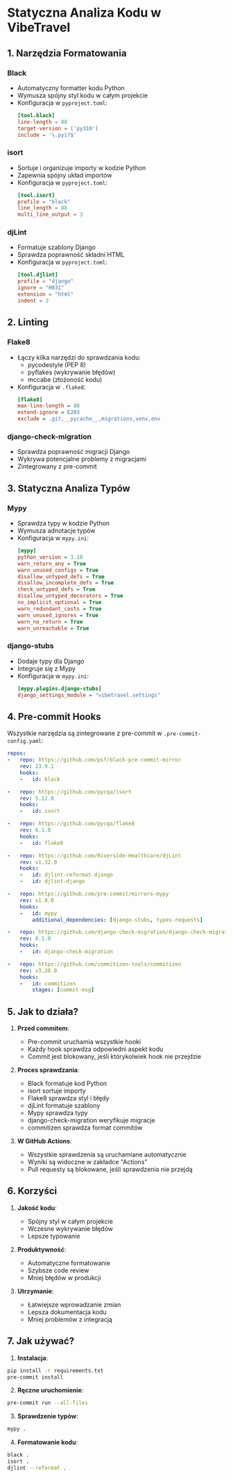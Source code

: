 # Statyczna Analiza Kodu w VibeTravel

## 1. Narzędzia Formatowania

### Black
- Automatyczny formatter kodu Python
- Wymusza spójny styl kodu w całym projekcie
- Konfiguracja w `pyproject.toml`:
  ```toml
  [tool.black]
  line-length = 88
  target-version = ['py310']
  include = '\.pyi?$'
  ```

### isort
- Sortuje i organizuje importy w kodzie Python
- Zapewnia spójny układ importów
- Konfiguracja w `pyproject.toml`:
  ```toml
  [tool.isort]
  profile = "black"
  line_length = 88
  multi_line_output = 3
  ```

### djLint
- Formatuje szablony Django
- Sprawdza poprawność składni HTML
- Konfiguracja w `pyproject.toml`:
  ```toml
  [tool.djlint]
  profile = "django"
  ignore = "H031"
  extension = "html"
  indent = 2
  ```

## 2. Linting

### Flake8
- Łączy kilka narzędzi do sprawdzania kodu:
  - pycodestyle (PEP 8)
  - pyflakes (wykrywanie błędów)
  - mccabe (złożoność kodu)
- Konfiguracja w `.flake8`:
  ```ini
  [flake8]
  max-line-length = 88
  extend-ignore = E203
  exclude = .git,__pycache__,migrations,venv,env
  ```

### django-check-migration
- Sprawdza poprawność migracji Django
- Wykrywa potencjalne problemy z migracjami
- Zintegrowany z pre-commit

## 3. Statyczna Analiza Typów

### Mypy
- Sprawdza typy w kodzie Python
- Wymusza adnotacje typów
- Konfiguracja w `mypy.ini`:
  ```ini
  [mypy]
  python_version = 3.10
  warn_return_any = True
  warn_unused_configs = True
  disallow_untyped_defs = True
  disallow_incomplete_defs = True
  check_untyped_defs = True
  disallow_untyped_decorators = True
  no_implicit_optional = True
  warn_redundant_casts = True
  warn_unused_ignores = True
  warn_no_return = True
  warn_unreachable = True
  ```

### django-stubs
- Dodaje typy dla Django
- Integruje się z Mypy
- Konfiguracja w `mypy.ini`:
  ```ini
  [mypy.plugins.django-stubs]
  django_settings_module = "vibetravel.settings"
  ```

## 4. Pre-commit Hooks

Wszystkie narzędzia są zintegrowane z pre-commit w `.pre-commit-config.yaml`:
```yaml
repos:
-   repo: https://github.com/psf/black-pre-commit-mirror
    rev: 23.9.1
    hooks:
    -   id: black

-   repo: https://github.com/pycqa/isort
    rev: 5.12.0
    hooks:
    -   id: isort

-   repo: https://github.com/pycqa/flake8
    rev: 6.1.0
    hooks:
    -   id: flake8

-   repo: https://github.com/Riverside-Healthcare/djLint
    rev: v1.32.0
    hooks:
    -   id: djlint-reformat-django
    -   id: djlint-django

-   repo: https://github.com/pre-commit/mirrors-mypy
    rev: v1.8.0
    hooks:
    -   id: mypy
        additional_dependencies: [django-stubs, types-requests]

-   repo: https://github.com/django-check-migration/django-check-migration
    rev: 0.1.0
    hooks:
    -   id: django-check-migration

-   repo: https://github.com/commitizen-tools/commitizen
    rev: v3.20.0
    hooks:
    -   id: commitizen
        stages: [commit-msg]
```

## 5. Jak to działa?

1. **Przed commitem**:
   - Pre-commit uruchamia wszystkie hooki
   - Każdy hook sprawdza odpowiedni aspekt kodu
   - Commit jest blokowany, jeśli którykolwiek hook nie przejdzie

2. **Proces sprawdzania**:
   - Black formatuje kod Python
   - isort sortuje importy
   - Flake8 sprawdza styl i błędy
   - djLint formatuje szablony
   - Mypy sprawdza typy
   - django-check-migration weryfikuje migracje
   - commitizen sprawdza format commitów

3. **W GitHub Actions**:
   - Wszystkie sprawdzenia są uruchamiane automatycznie
   - Wyniki są widoczne w zakładce "Actions"
   - Pull requesty są blokowane, jeśli sprawdzenia nie przejdą

## 6. Korzyści

1. **Jakość kodu**:
   - Spójny styl w całym projekcie
   - Wczesne wykrywanie błędów
   - Lepsze typowanie

2. **Produktywność**:
   - Automatyczne formatowanie
   - Szybsze code review
   - Mniej błędów w produkcji

3. **Utrzymanie**:
   - Łatwiejsze wprowadzanie zmian
   - Lepsza dokumentacja kodu
   - Mniej problemów z integracją

## 7. Jak używać?

1. **Instalacja**:
```bash
pip install -r requirements.txt
pre-commit install
```

2. **Ręczne uruchomienie**:
```bash
pre-commit run --all-files
```

3. **Sprawdzenie typów**:
```bash
mypy .
```

4. **Formatowanie kodu**:
```bash
black .
isort .
djlint --reformat .
``` 